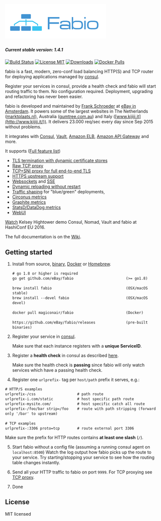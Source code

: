 # ![./fabio](https://github.com/eBay/fabio/blob/master/fabio.png)

##### Current stable version: 1.4.1

[![Build Status](https://travis-ci.org/eBay/fabio.svg?branch=master)](https://travis-ci.org/eBay/fabio)
[![License MIT](https://img.shields.io/badge/license-MIT-blue.svg)](https://raw.githubusercontent.com/eBay/fabio/master/LICENSE)
[![Downloads](https://img.shields.io/github/downloads/eBay/fabio/total.svg)](https://github.com/eBay/fabio/releases)
[![Docker Pulls](https://img.shields.io/docker/pulls/magiconair/fabio.svg)](https://hub.docker.com/r/magiconair/fabio/)

fabio is a fast, modern, zero-conf load balancing HTTP(S) and TCP router
for deploying applications managed by [consul](https://consul.io/).

Register your services in consul, provide a health check and fabio will start routing traffic to them. No configuration required. Deployment, upgrading and refactoring has never been easier.

fabio is developed and maintained by [Frank Schroeder](https://twitter.com/magiconair) at [eBay in Amsterdam](http://www.ebayclassifiedsgroup.com/).
It powers some of the largest websites in The Netherlands ([marktplaats.nl](http://www.marktplaats.nl/)), Australia ([gumtree.com.au](http://www.gumtree.com.au)) and Italy ([www.kijiji.it](http://www.kijiji.it/)).
It delivers 23.000 req/sec every day since Sep 2015 without problems.

It integrates with
[Consul](https://consul.io/),
[Vault](https://vaultproject.io/),
[Amazon ELB](https://aws.amazon.com/elasticloadbalancing),
[Amazon API Gateway](https://aws.amazon.com/api-gateway/)
and more.

It supports ([Full feature list](https://github.com/eBay/fabio/wiki/Features))

* [TLS termination with dynamic certificate stores](https://github.com/eBay/fabio/wiki/Features#certificate-stores)
* [Raw TCP proxy](https://github.com/eBay/fabio/wiki/Features#tcp-proxy-support)
* [TCP+SNI proxy for full end-to-end TLS](https://github.com/eBay/fabio/wiki/Features#tcpsni-proxy-support)
* [HTTPS upstream support](https://github.com/eBay/fabio/wiki/Features#https-upstream-support)
* [Websockets](https://github.com/eBay/fabio/wiki/Features#websocket-support) and [SSE](https://github.com/eBay/fabio/wiki/Features#sse---server-sent-events)
* [Dynamic reloading without restart](https://github.com/eBay/fabio/wiki/Features#dynamic-reloading)
* [Traffic shaping](https://github.com/eBay/fabio/wiki/Features#traffic-shaping) for "blue/green" deployments,
* [Circonus metrics](https://github.com/eBay/fabio/wiki/Features#metrics-support)
* [Graphite metrics](https://github.com/eBay/fabio/wiki/Features#metrics-support)
* [StatsD/DataDog metrics](https://github.com/eBay/fabio/wiki/Features#metrics-support)
* [WebUI](https://github.com/eBay/fabio/wiki/Features#web-ui)

[Watch](https://www.youtube.com/watch?v=gf43TcWjBrE&list=PL81sUbsFNc5b-Gd59Lpz7BW0eHJBt0GvE&index=1) Kelsey Hightower demo Consul, Nomad, Vault and fabio at HashiConf EU 2016.

The full documentation is on the [Wiki](https://github.com/eBay/fabio/wiki).

## Getting started

1. Install from source, [binary](https://github.com/eBay/fabio/releases), [Docker](https://hub.docker.com/r/magiconair/fabio/) or [Homebrew](http://brew.sh).
    ```
	# go 1.8 or higher is required
    go get github.com/eBay/fabio                        (>= go1.8)

    brew install fabio                                  (OSX/macOS stable)
    brew install --devel fabio                          (OSX/macOS devel)

    docker pull magiconair/fabio                        (Docker)

    https://github.com/eBay/fabio/releases              (pre-built binaries)
    ```

2. Register your service in [consul](https://consul.io/).

   Make sure that each instance registers with a **unique ServiceID**.

3. Register a **health check** in consul as described [here](https://consul.io/docs/agent/checks.html).

   Make sure the health check is **passing** since fabio will only watch services
   which have a passing health check.

4. Register one `urlprefix-` tag per `host/path` prefix it serves, e.g.:

```
# HTTP/S examples
urlprefix-/css                   # path route
urlprefix-i.com/static           # host specific path route
urlprefix-mysite.com/            # host specific catch all route
urlprefix-/foo/bar strip=/foo    # route with path stripping (forward only '/bar' to upstream)

# TCP examples
urlprefix-:3306 proto=tcp        # route external port 3306
```

   Make sure the prefix for HTTP routes contains **at least one slash** (`/`).

5. Start fabio without a config file (assuming a running consul agent on `localhost:8500`)
   Watch the log output how fabio picks up the route to your service.
   Try starting/stopping your service to see how the routing table changes instantly.

6. Send all your HTTP traffic to fabio on port `9999`. 
   For TCP proxying see [TCP proxy](https://github.com/eBay/fabio/wiki/Features#tcp-proxy-support).

7. Done

## License

MIT licensed
